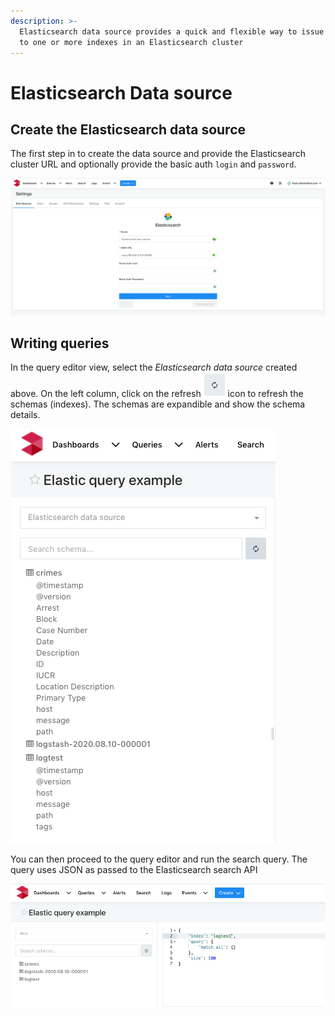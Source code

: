 ```yaml
---
description: >-
  Elasticsearch data source provides a quick and flexible way to issue queries
  to one or more indexes in an Elasticsearch cluster
---
```


# Elasticsearch Data source

## Create the Elasticsearch data source

The first step in to create the data source and provide the Elasticsearch cluster URL and optionally provide  the basic auth `login` and `password`.

![Configuring the Elasticsearch data source](<.gitbook/assets/Screen Shot 2020-08-10 at 5.26.18 PM.png>)

## Writing queries

In the query editor view, select the _Elasticsearch data source_ created above. On the left column, click on the refresh ![](<.gitbook/assets/Screen Shot 2020-08-10 at 10.07.50 PM.png>) icon to refresh the schemas (indexes). The schemas are expandible and show the schema details.

![Refresh and lookup Elasticsearch indexes](<.gitbook/assets/Screen Shot 2020-08-10 at 10.06.48 PM.png>)

&#x20;You can then proceed to the query editor and run the search query. The query uses JSON as passed to the Elasticsearch search API

![Writing a search query against an Elasticsearch index](<.gitbook/assets/Screen Shot 2020-08-10 at 10.09.21 PM.png>)

